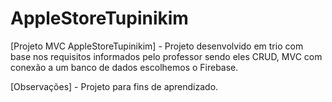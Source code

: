 # AppleStoreTupinikim
[Projeto MVC AppleStoreTupinikim] - Projeto desenvolvido em trio com base nos requisitos informados pelo professor sendo eles CRUD, MVC com conexão a um banco de dados escolhemos o Firebase.

[Observações] - Projeto para fins de aprendizado.
